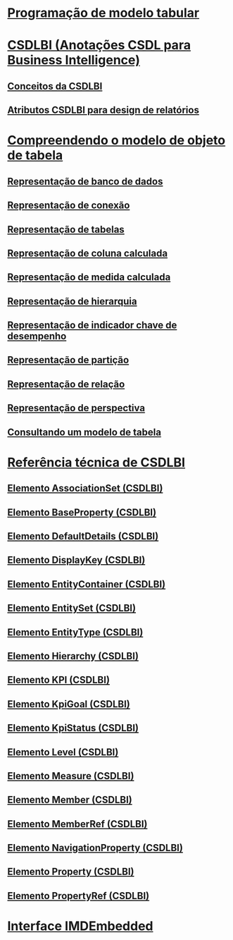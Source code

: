 # [Programação de modelo tabular](tabular-model-programming-for-compatibility-levels-1050-through-1103.md)
# [CSDLBI (Anotações CSDL para Business Intelligence)](csdl-annotations-for-business-intelligence-csdlbi.md)
## [Conceitos da CSDLBI](csdlbi-concepts.md)
## [Atributos CSDLBI para design de relatórios](csdlbi-attributes-for-report-design.md)
# [Compreendendo o modelo de objeto de tabela](representation/understanding-tabular-object-model-at-levels-1050-through-1103.md)
## [Representação de banco de dados](representation/database-representation-tabular.md)
## [Representação de conexão](representation/connection-representation-tabular.md)
## [Representação de tabelas](representation/tables-representation-tabular.md)
## [Representação de coluna calculada](representation/tables-calculated-column-representation.md)
## [Representação de medida calculada](representation/tables-calculated-measure-representation.md)
## [Representação de hierarquia](representation/tables-hierarchy-representation.md)
## [Representação de indicador chave de desempenho](representation/tables-key-performance-indicator-representation.md)
## [Representação de partição](representation/tables-partition-representation.md)
## [Representação de relação](representation/relationship-representation-tabular.md)
## [Representação de perspectiva](representation/perspective-representation-tabular.md)
## [Consultando um modelo de tabela](representation/querying-a-tabular-model.md)
# [Referência técnica de CSDLBI](conceptual-schema-definition-language-csdl/technical-reference-for-bi-annotations-to-csdl.md)
## [Elemento AssociationSet (CSDLBI)](conceptual-schema-definition-language-csdl/associationset-element-csdlbi.md)
## [Elemento BaseProperty (CSDLBI)](conceptual-schema-definition-language-csdl/baseproperty-element-csdlbi.md)
## [Elemento DefaultDetails (CSDLBI)](conceptual-schema-definition-language-csdl/defaultdetails-element-csdlbi.md)
## [Elemento DisplayKey (CSDLBI)](conceptual-schema-definition-language-csdl/displaykey-element-csdlbi.md)
## [Elemento EntityContainer (CSDLBI)](conceptual-schema-definition-language-csdl/entitycontainer-element-csdlbi.md)
## [Elemento EntitySet (CSDLBI)](conceptual-schema-definition-language-csdl/entityset-element-csdlbi.md)
## [Elemento EntityType (CSDLBI)](conceptual-schema-definition-language-csdl/entitytype-element-csdlbi.md)
## [Elemento Hierarchy (CSDLBI)](conceptual-schema-definition-language-csdl/hierarchy-element-csdlbi.md)
## [Elemento KPI (CSDLBI)](conceptual-schema-definition-language-csdl/kpi-element-csdlbi.md)
## [Elemento KpiGoal (CSDLBI)](conceptual-schema-definition-language-csdl/kpigoal-element-csdlbi.md)
## [Elemento KpiStatus (CSDLBI)](conceptual-schema-definition-language-csdl/kpistatus-element-csdlbi.md)
## [Elemento Level (CSDLBI)](conceptual-schema-definition-language-csdl/level-element-csdlbi.md)
## [Elemento Measure (CSDLBI)](conceptual-schema-definition-language-csdl/measure-element-csdlbi.md)
## [Elemento Member (CSDLBI)](conceptual-schema-definition-language-csdl/member-element-csdlbi.md)
## [Elemento MemberRef (CSDLBI)](conceptual-schema-definition-language-csdl/memberref-element-csdlbi.md)
## [Elemento NavigationProperty (CSDLBI)](conceptual-schema-definition-language-csdl/navigationproperty-element-csdlbi.md)
## [Elemento Property (CSDLBI)](conceptual-schema-definition-language-csdl/property-element-csdlbi.md)
## [Elemento PropertyRef (CSDLBI)](conceptual-schema-definition-language-csdl/propertyref-element-csdlbi.md)
# [Interface IMDEmbedded](imdembeddeddata-interface.md)
